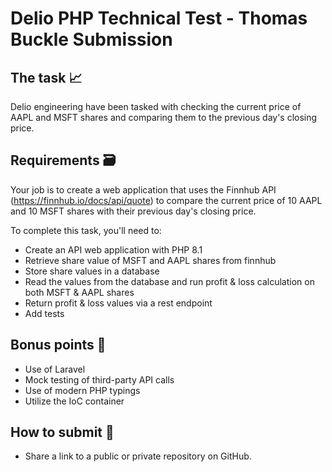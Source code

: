 # Delio PHP Technical Test - Thomas Buckle Submission

## The task 📈

Delio engineering have been tasked with checking the current price of AAPL and MSFT shares and comparing them to the previous day's closing price.

## Requirements 🗃️

Your job is to create a web application that uses the Finnhub API (https://finnhub.io/docs/api/quote) to compare the current price of 10 AAPL and 10 MSFT shares with their previous day's closing price.

To complete this task, you'll need to:

* Create an API web application with PHP 8.1
* Retrieve share value of MSFT and AAPL shares from finnhub
* Store share values in a database
* Read the values from the database and run profit & loss calculation on both MSFT & AAPL shares
* Return profit & loss values via a rest endpoint
* Add tests

## Bonus points 🥇

* Use of Laravel
* Mock testing of third-party API calls
* Use of modern PHP typings
* Utilize the IoC container

## How to submit 🔗

- Share a link to a public or private repository on GitHub.